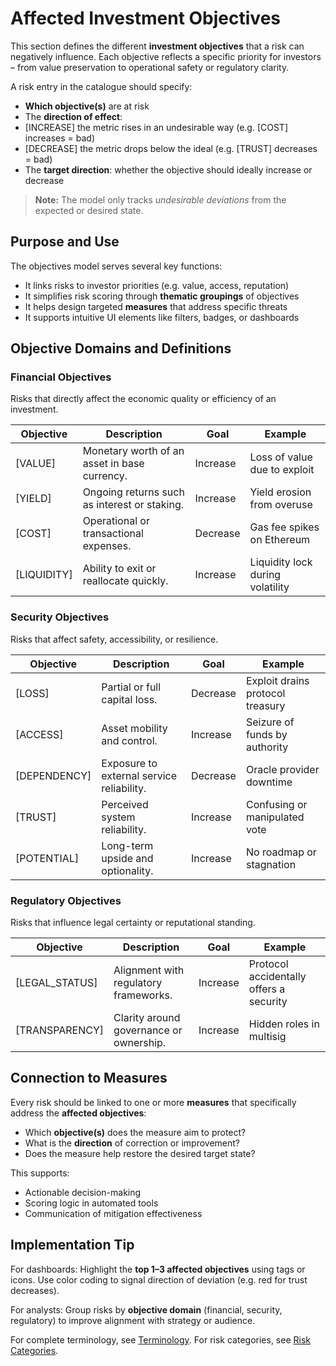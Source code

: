 #  Affected Investment Objectives

This section defines the different **investment objectives** that a risk can negatively influence. Each objective reflects a specific priority for investors – from value preservation to operational safety or regulatory clarity.

A risk entry in the catalogue should specify:

- **Which objective(s)** are at risk
- The **direction of effect**:
- [INCREASE] the metric rises in an undesirable way (e.g. [COST] increases = bad)
- [DECREASE] the metric drops below the ideal (e.g. [TRUST] decreases = bad)
- The **target direction**: whether the objective should ideally increase or decrease

> **Note:** The model only tracks *undesirable deviations* from the expected or desired state.

##  Purpose and Use

The objectives model serves several key functions:

- It links risks to investor priorities (e.g. value, access, reputation)
- It simplifies risk scoring through **thematic groupings** of objectives
- It helps design targeted **measures** that address specific threats
- It supports intuitive UI elements like filters, badges, or dashboards

<!-- PAGEBREAK -->

##  Objective Domains and Definitions

###  Financial Objectives  
Risks that directly affect the economic quality or efficiency of an investment.

| Objective   | Description | Goal      | Example |
|-------------|-------------|-----------|---------|
| [VALUE]     | Monetary worth of an asset in base currency. | Increase | Loss of value due to exploit |
| [YIELD]     | Ongoing returns such as interest or staking. | Increase | Yield erosion from overuse |
| [COST]      | Operational or transactional expenses. | Decrease | Gas fee spikes on Ethereum |
| [LIQUIDITY] | Ability to exit or reallocate quickly. | Increase | Liquidity lock during volatility |

<!-- PAGEBREAK -->

###  Security Objectives  
Risks that affect safety, accessibility, or resilience.

| Objective    | Description | Goal      | Example |
|--------------|-------------|-----------|---------|
| [LOSS]       | Partial or full capital loss. | Decrease | Exploit drains protocol treasury |
| [ACCESS]     | Asset mobility and control. | Increase | Seizure of funds by authority |
| [DEPENDENCY] | Exposure to external service reliability. | Decrease | Oracle provider downtime |
| [TRUST]      | Perceived system reliability. | Increase | Confusing or manipulated vote |
| [POTENTIAL]  | Long-term upside and optionality. | Increase | No roadmap or stagnation |

###  Regulatory Objectives  
Risks that influence legal certainty or reputational standing.

| Objective      | Description | Goal      | Example |
|----------------|-------------|-----------|---------|
| [LEGAL_STATUS] | Alignment with regulatory frameworks. | Increase | Protocol accidentally offers a security |
| [TRANSPARENCY] | Clarity around governance or ownership. | Increase | Hidden roles in multisig |

<!-- PAGEBREAK -->

##  Connection to Measures

Every risk should be linked to one or more **measures** that specifically address the **affected objectives**:

- Which **objective(s)** does the measure aim to protect?
- What is the **direction** of correction or improvement?
- Does the measure help restore the desired target state?

This supports:

- Actionable decision-making  
- Scoring logic in automated tools  
- Communication of mitigation effectiveness

##  Implementation Tip

For dashboards: Highlight the **top 1–3 affected objectives** using tags or icons. Use color coding to signal direction of deviation (e.g. red for trust decreases).

For analysts: Group risks by **objective domain** (financial, security, regulatory) to improve alignment with strategy or audience.

<!-- HIDDEN -->
For complete terminology, see [Terminology](./terminology.md). For risk categories, see [Risk Categories](./categories.md).
<!-- /HIDDEN -->

